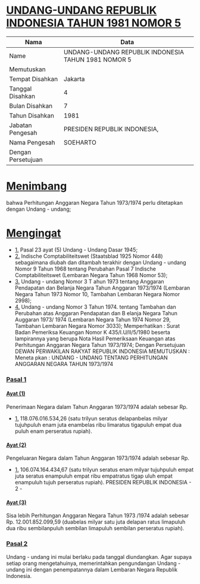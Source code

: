 # [UNDANG-UNDANG REPUBLIK INDONESIA TAHUN 1981 NOMOR 5](http://example.org/legal/document/uu/1981/5)

| Nama | Data |
| ------ | ----- |
|Name|UNDANG-UNDANG REPUBLIK INDONESIA TAHUN 1981 NOMOR 5|
|Memutuskan||
|Tempat Disahkan|Jakarta|
|Tanggal Disahkan|4|
|Bulan Disahkan|7|
|Tahun Disahkan|1981|
|Jabatan Pengesah|PRESIDEN REPUBLIK INDONESIA,|
|Nama Pengesah|SOEHARTO|
|Dengan Persetujuan||
# [Menimbang](http://example.org/legal/document/uu/1981/5/menimbang)
bahwa Perhitungan Anggaran Negara Tahun 1973/1974 perlu ditetapkan dengan Undang - undang;
# [Mengingat](http://example.org/legal/document/uu/1981/5/mengingat)

* [1.](http://example.org/legal/document/uu/1981/5/mengingat/point/0001) Pasal 23 ayat (5) Undang - Undang Dasar 1945;
* [2.](http://example.org/legal/document/uu/1981/5/mengingat/point/0002) Indische Comptabiliteitswet (Staatsblad 1925 Nomor 448) sebagaimana diubah dan ditambah terakhir dengan Undang - undang Nomor 9 Tahun 1968 tentang Perubahan Pasal 7 Indische Comptabiliteitswet (Lembaran Negara Tahun 1968 Nomor 53);
* [3.](http://example.org/legal/document/uu/1981/5/mengingat/point/0003) Undang - undang Nomor 3 T ahun 1973 tentang Anggaran Pendapatan dan Belanja Negara Tahun Anggaran 1973/1974 (Lembaran Negara Tahun 1973 Nomor 10, Tambahan Lembaran Negara Nomor 2998);
* [4.](http://example.org/legal/document/uu/1981/5/mengingat/point/0004) Undang - undang Nomor 3 Tahun 1974. tentang Tambahan dan Perubahan atas Anggaran Pendapatan dan B elanja Negara Tahun Auggaran 1973/ 1974 (Lembaran Negara Tahun 1974 Nomor 29, Tambahan Lembaran Negara Nomor 3033); Memperhatikan : Surat Badan Pemeriksa Keuangan Nomor K 435/I.U/II/5/1980 beserta lampirannya yang berupa Nota Hasil Pemeriksaan Keuangan atas Perhitungan Anggaran Negara Tahun 1973/1974; Dengan Persetujuan DEWAN PERWAKILAN RAKYAT REPUBLIK INDONESIA MEMUTUSKAN : Meneta pkan : UNDANG - UNDANG TENTANG PERHITUNGAN ANGGARAN NEGARA TAHUN 1973/1974

### [Pasal 1](http://example.org/legal/document/uu/1981/5/pasal/0001)

#### [Ayat (1)](http://example.org/legal/document/uu/1981/5/pasal/0001/version/19810704/ayat/0001)
Penerimaan Negara dalam Tahun Anggaran 1973/1974 adalah sebesar Rp.
* [1.](http://example.org/legal/document/uu/1981/5/pasal/0001/version/19810704/ayat/0001/point/0001) 118.076.016.534,26 (satu trilyun seratus delapanbelas milyar tujuhpuluh enam juta enambelas ribu limaratus tigapuluh empat dua puluh enam perseratus rupiah).

#### [Ayat (2)](http://example.org/legal/document/uu/1981/5/pasal/0001/version/19810704/ayat/0002)
Pengeluaran Negara dalam Tahun Anggaran 1973/1974 adalah sebesar Rp.
* [1.](http://example.org/legal/document/uu/1981/5/pasal/0001/version/19810704/ayat/0002/point/0001) 106.074.164.434,67 (satu trilyun seratus enam milyar tujuhpuluh empat juta seratus enampuluh empat ribu empatratus tigap uluh empat enampuluh tujuh perseratus rupiah). PRESIDEN REPUBLIK INDONESIA - 2 -

#### [Ayat (3)](http://example.org/legal/document/uu/1981/5/pasal/0001/version/19810704/ayat/0003)
Sisa lebih Perhitungan Anggaran Negara Tahun 1973 /1974 adalah sebesar Rp. 12.001.852.099,59 (duabelas milyar satu juta delapan ratus limapuluh dua ribu sembilanpuluh sembilan limapuluh sembilan perseratus rupiah).


### [Pasal 2](http://example.org/legal/document/uu/1981/5/pasal/0002)
Undang - undang ini mulai berlaku pada tanggal diundangkan. Agar supaya setiap orang mengetahuinya, memerintahkan pengundangan Undang - undang ini dengan penempatannya dalam Lembaran Negara Republik Indonesia.
